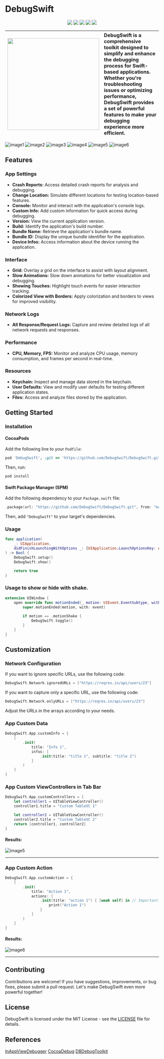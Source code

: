 # DebugSwift

<p align="center">
<img src="https://img.shields.io/github/v/release/DebugSwift/DebugSwift?style=flat&label=CocoaPods"/>
<img src="https://img.shields.io/github/v/release/DebugSwift/DebugSwift?style=flat&label=Swift%20Package%20Index&color=red"/>
<img src="https://img.shields.io/github/license/DebugSwift/DebugSwift?style=flat"/>
<img src="https://img.shields.io/endpoint?url=https%3A%2F%2Fswiftpackageindex.com%2Fapi%2Fpackages%2FDebugSwift%2FDebugSwift%2Fbadge%3Ftype%3Dplatforms"/>
<img src="https://img.shields.io/endpoint?url=https%3A%2F%2Fswiftpackageindex.com%2Fapi%2Fpackages%2FDebugSwift%2FDebugSwift%2Fbadge%3Ftype%3Dswift-versions"/>
</p>

| <img width="300" src="https://github.com/DebugSwift/DebugSwift/assets/31082311/3d219290-ba08-441a-a4c7-060f946683c2"> | <div align="left" >DebugSwift is a comprehensive toolkit designed to simplify and enhance the debugging process for Swift-based applications. Whether you're troubleshooting issues or optimizing performance, DebugSwift provides a set of powerful features to make your debugging experience more efficient.</div> |
|---|---|

![image1](https://github.com/DebugSwift/DebugSwift/assets/31082311/03d0e0d0-d2ab-4fc2-8d47-e7089fffc2f6)
![image2](https://github.com/DebugSwift/DebugSwift/assets/31082311/994e75c9-948e-486b-9522-4e2a9779de4e)
![image3](https://github.com/DebugSwift/DebugSwift/assets/31082311/0aebb4ce-3e0c-4eea-b2a4-4516d916228e)
![image4](https://github.com/DebugSwift/DebugSwift/assets/31082311/fecff545-405b-493f-99f8-3ed65d453227)
![image5](https://github.com/DebugSwift/DebugSwift/assets/31082311/7e558c50-6634-4e26-9788-b1b355f121f4)
![image6](https://github.com/DebugSwift/DebugSwift/assets/31082311/d0512b4e-afbd-427f-b8e0-f125afb92416)

## Features

### App Settings

- **Crash Reports:** Access detailed crash reports for analysis and debugging.
- **Change Location:** Simulate different locations for testing location-based features.
- **Console:** Monitor and interact with the application's console logs.
- **Custom Info:** Add custom information for quick access during debugging.
- **Version:** View the current application version.
- **Build:** Identify the application's build number.
- **Bundle Name:** Retrieve the application's bundle name.
- **Bundle ID:** Display the unique bundle identifier for the application.
- **Device Infos:** Access information about the device running the application.

### Interface

- **Grid:** Overlay a grid on the interface to assist with layout alignment.
- **Slow Animations:** Slow down animations for better visualization and debugging.
- **Showing Touches:** Highlight touch events for easier interaction tracking.
- **Colorized View with Borders:** Apply colorization and borders to views for improved visibility.

### Network Logs

- **All Response/Request Logs:** Capture and review detailed logs of all network requests and responses.

### Performance

- **CPU, Memory, FPS:** Monitor and analyze CPU usage, memory consumption, and frames per second in real-time.

### Resources

- **Keychain:** Inspect and manage data stored in the keychain.
- **User Defaults:** View and modify user defaults for testing different application states.
- **Files:** Access and analyze files stored by the application.

## Getting Started

### Installation

#### CocoaPods

Add the following line to your `Podfile`:

```ruby
pod 'DebugSwift', :git => 'https://github.com/DebugSwift/DebugSwift.git', :branch => 'main'
```

Then, run:

```bash
pod install
```

#### Swift Package Manager (SPM)

Add the following dependency to your `Package.swift` file:

```swift
.package(url: "https://github.com/DebugSwift/DebugSwift.git", from: "main")
```

Then, add `"DebugSwift"` to your target's dependencies.

### Usage

```swift
func application(
    _: UIApplication,
    didFinishLaunchingWithOptions _: [UIApplication.LaunchOptionsKey: Any]?
) -> Bool {
    DebugSwift.setup()
    DebugSwift.show()

    return true
}
```

### Usage to show or hide with shake.
```swift
extension UIWindow {
    open override func motionEnded(_ motion: UIEvent.EventSubtype, with event: UIEvent?) {
        super.motionEnded(motion, with: event)
        
        if motion == .motionShake {
            DebugSwift.toggle()
        }
    }
}
```

## Customization

### Network Configuration

If you want to ignore specific URLs, use the following code:

```swift
DebugSwift.Network.ignoredURLs = ["https://reqres.in/api/users/23"]
```

If you want to capture only a specific URL, use the following code:

```swift
DebugSwift.Network.onlyURLs = ["https://reqres.in/api/users/23"]
```

Adjust the URLs in the arrays according to your needs.

### App Custom Data

```swift
DebugSwift.App.customInfo = {
    [
        .init(
            title: "Info 1",
            infos: [
                .init(title: "title 1", subtitle: "title 2")
            ]
        )
    ]
}
```

### App Custom ViewControllers in Tab Bar

```swift
DebugSwift.App.customControllers = {
    let controller1 = UITableViewController()
    controller1.title = "Custom TableVC 1"

    let controller2 = UITableViewController()
    controller2.title = "Custom TableVC 2"
    return [controller1, controller2]
}
```

#### Results:
![image5](https://github.com/DebugSwift/DebugSwift/assets/31082311/2a38e758-1418-4f14-805f-432d124ad071)

---

### App Custom Action

```swift
DebugSwift.App.customAction = {
    [
        .init(
            title: "Action 1",
            actions: [
                .init(title: "action 1") { [weak self] in // Important if use self
                    print("Action 1")
                }
            ]
        )
    ]
}
```
#### Results:
![image6](https://github.com/DebugSwift/DebugSwift/assets/31082311/f9c23835-e17e-49a8-b971-4b9880403b15)

---

## Contributing

Contributions are welcome! If you have suggestions, improvements, or bug fixes, please submit a pull request. Let's make DebugSwift even more powerful together!

## License

DebugSwift is licensed under the MIT License - see the [LICENSE](LICENSE) file for details.

## References

[InAppViewDebugger](https://github.com/indragiek/InAppViewDebugger)
[CocoaDebug](https://github.com/CocoaDebug/CocoaDebug)
[DBDebugToolkit](https://github.com/dbukowski/DBDebugToolkit)
